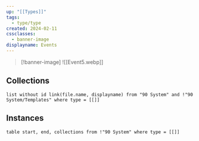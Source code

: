 ```yaml
---
up: "[[Types]]"
tags:
  - type/type
created: 2024-02-11
cssclasses:
  - banner-image
displayname: Events
---
```

> [!banner-image] ![[Event5.webp]]
## Collections
```dataview
list without id link(file.name, displayname) from "90 System" and !"90 System/Templates" where type = [[]]
```
## Instances
```dataview
table start, end, collections from !"90 System" where type = [[]]
```
